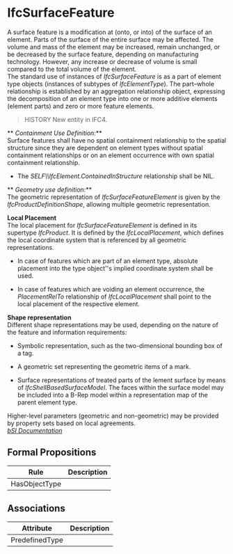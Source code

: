 IfcSurfaceFeature
=================
A surface feature is a modification at (onto, or into) of the surface of an
element. Parts of the surface of the entire surface may be affected. The
volume and mass of the element may be increased, remain unchanged, or be
decreased by the surface feature, depending on manufacturing technology.
However, any increase or decrease of volume is small compared to the total
volume of the element.  
The standard use of instances of _IfcSurfaceFeature_ is as a part of element
type objects (instances of subtypes of _IfcElementType_). The part–whole
relationship is established by an aggregation relationship object, expressing
the decomposition of an element type into one or more additive elements
(element parts) and zero or more feature elements.  
> HISTORY New entity in IFC4.  
  
 ** _Containment Use Definition:_**  
Surface features shall have no spatial containment relationship to the spatial
structure since they are dependent on element types without spatial
containment relationships or on an element occurrence with own spatial
containment relationship.  

  

  * The _SELF\\\IfcElement.ContainedInStructure_ relationship shall be NIL.
  

  
  
 ** _Geometry use definition:_**  
The geometric representation of _IfcSurfaceFeatureElement_ is given by the
_IfcProductDefinitionShape_, allowing multiple geometric representation.  
  
 **Local Placement**  
The local placement for _IfcSurfaceFeatureElement_ is defined in its supertype
_IfcProduct_. It is defined by the _IfcLocalPlacement_, which defines the
local coordinate system that is referenced by all geometric representations.  

  

  * In case of features which are part of an element type, absolute placement into the type object''s implied coordinate system shall be used.
  

  * In case of features which are voiding an element occurrence, the _PlacementRelTo_ relationship of _IfcLocalPlacement_ shall point to the local placement of the respective element.
  

  
  
 **Shape representation**  
Different shape representations may be used, depending on the nature of the
feature and information requirements:  

  

  * Symbolic representation, such as the two-dimensional bounding box of a tag. 
  

  * A geometric set representing the geometric items of a mark.
  

  * Surface representations of treated parts of the lement surface by means of _IfcShellBasedSurfaceModel_. The faces within the surface model may be included into a B-Rep model within a representation map of the parent element type.
  

  
Higher-level parameters (geometric and non-geometric) may be provided by
property sets based on local agreements.  
[ _bSI
Documentation_](https://standards.buildingsmart.org/IFC/DEV/IFC4_2/FINAL/HTML/schema/ifcstructuralelementsdomain/lexical/ifcsurfacefeature.htm)


Formal Propositions
-------------------
| Rule          | Description   |
|---------------|---------------|
| HasObjectType |               |

Associations
------------
| Attribute      | Description   |
|----------------|---------------|
| PredefinedType |               |

